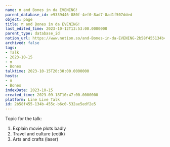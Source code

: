 ```yaml
---
name: π and Bones in da EVENING!
parent_database_id: e9339446-880f-4ef0-8ad7-8ad1f507dded
object: page
title: π and Bones in da EVENING!
last_edited_time: 2023-10-12T13:53:00.0000000
parent_type: database_id
notion_url: https://www.notion.so/and-Bones-in-da-EVENING-2b58f455134b455cb6c0532ae5edf2e5
archived: false
tags:
- Talk
- 2023-10-15
- π
- Bones
talktime: 2023-10-15T20:30:00.0000000
hosts:
- π
- Bones
indexDate: 2023-10-15
created_time: 2023-09-18T10:47:00.0000000
platform: Line Live Talk
id: 2b58f455-134b-455c-b6c0-532ae5edf2e5
---
```


Topic for the talk:
1. Explain movie plots  badly 
2. Travel and culture (eotik)
3. Arts and crafts (laser)

























